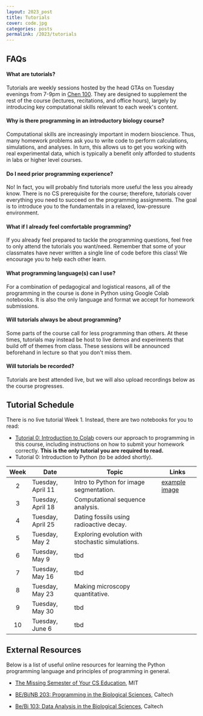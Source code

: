 ```yaml
---
layout: 2023_post
title: Tutorials
cover: code.jpg
categories: posts
permalink: /2023/tutorials
---
```


## FAQs

#### What are tutorials?
Tutorials are weekly sessions hosted by the head GTAs on Tuesday evenings from 7-9pm in [Chen 100](https://www.caltech.edu/map/campus/tianqiao-and-chrissy-chen-neuroscience-research-building). They are designed to supplement the rest of the course (lectures, recitations, and office hours), largely by introducing key computational skills relevant to each week's content.

#### Why is there programming in an introductory biology course?
Computational skills are increasingly important in modern bioscience. Thus, many homework problems ask you to write code to perform calculations, simulations, and analyses. In turn, this allows us to get you working with real experimental data, which is typically a benefit only afforded to students in labs or higher level courses.

#### Do I need prior programming experience?
No! In fact, you will probably find tutorials more useful the less you already know. There is no CS prerequisite for the course; therefore, tutorials cover everything you need to succeed on the programming assignments. The goal is to introduce you to the fundamentals in a relaxed, low-pressure environment.

#### What if I already feel comfortable programming?
If you already feel prepared to tackle the programming questions, feel free to only attend the tutorials you want/need. Remember that some of your classmates have never written a single line of code before this class! We encourage you to help each other learn.

#### What programming language(s) can I use?
For a combination of pedagogical and logistical reasons, all of the programming in the course is done in Python using Google Colab notebooks. It is also the only language and format we accept for homework submissions.

#### Will tutorials always be about programming?
Some parts of the course call for less programming than others. At these times, tutorials may instead be host to live demos and experiments that build off of themes from class. These sessions will be announced beforehand in lecture so that you don't miss them.

#### Will tutorials be recorded?
Tutorials are best attended live, but we will also upload recordings below as the course progresses.

## Tutorial Schedule
There is no live tutorial Week 1. Instead, there are two notebooks for you to read:
- [Tutorial 0: Introduction to Colab](https://colab.research.google.com/drive/1fq_HaiuYb1L18uGcoA3eGs6taiUafR-6?usp=sharing) covers our approach to programming in this course, including instructions on how to submit your homework correctly. **This is the only tutorial you are required to read.**
- Tutorial 0: Introduction to Python (to be added shortly).

| Week | Date | Topic | Links |
| :--: | -- | -- | -- |
| 2 | Tuesday, April 11 | Intro to Python for image segmentation. | [example image](https://live.staticflickr.com/1446/25978596875_df948ea1f1_b.jpg) |
| 3 | Tuesday, April 18 | Computational sequence analysis. | |
| 4 | Tuesday, April 25 | Dating fossils using radioactive decay. | |
| 5 | Tuesday, May 2 | Exploring evolution with stochastic simulations. | |
| 6 | Tuesday, May 9 | tbd | |
| 7 | Tuesday, May 16 | tbd | |
| 8 | Tuesday, May 23 | Making microscopy quantitative. | |
| 9 | Tuesday, May 30 | tbd | |
| 10 | Tuesday, June 6 | tbd | |

## External Resources

Below is a list of useful online resources for learning the Python programming language and principles of programming in general.

* [The Missing Semester of Your CS Education](https://missing.csail.mit.edu/), MIT

* [BE/Bi/NB 203: Programming in the Biological Sciences](http://justinbois.github.io/bootcamp/2016/), Caltech

* [Be/Bi 103: Data Analysis in the Biological Sciences](http://www.bebi103.caltech.edu), Caltech
